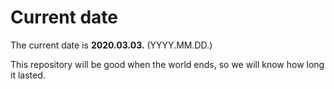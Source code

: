 # Current date

The current date is **2020.03.03.** (YYYY.MM.DD.)

This repository will be good when the world ends, so we will know how long it lasted.